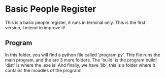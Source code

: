 # Basic People Register
This is a basic people register, it runs in terminal only. This is the first version, I intend to improve it!

## Program
In this folder, you will find a python file called 'program.py'. This file runs the main program, and the are 3 more folders. The 'build' is the program build!
'dist' is where the .exe is! And finally, we have 'lib', this is a folder where it contains the moudles of the program!
